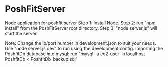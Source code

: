 # PoshFitServer
Node application for poshfit server
Step 1: Install Node.
Step 2: run "npm install" from the PoshFitServer root  directory.
Step 3: "node server.js" will start the server.

Note:
Change the ip/port number in development.json to suit your needs. Use "node server.js dev" to run using the development config.
Importing the PoshfitDb database into mysql:
run "mysql -u ec2-user  -h localhost PoshfitDb < PoshfitDb_backup.sql"

